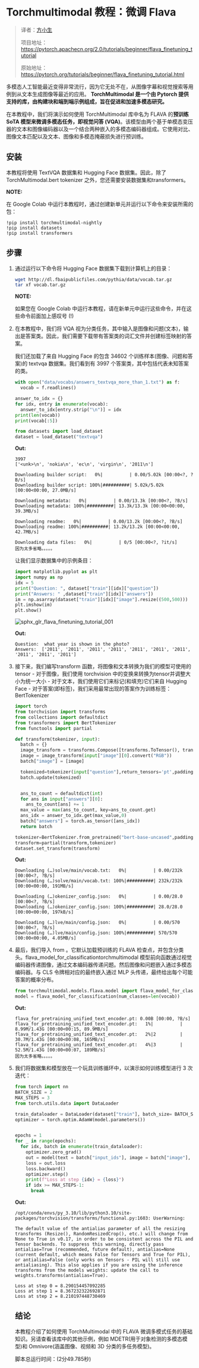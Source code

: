 # Torchmultimodal 教程：微调 Flava

> 译者：[方小生]()
>
> 项目地址：<https://pytorch.apachecn.org/2.0/tutorials/beginner/flava_finetuning_tutorial>
>
> 原始地址：<https://pytorch.org/tutorials/beginner/flava_finetuning_tutorial.html>

多模态人工智能最近变得非常流行，因为它无处不在，从图像字幕和视觉搜索等用例到从文本生成图像等最近的应用。 **TorchMultimodal 是一个由 Pytorch 提供支持的库，由构建块和端到端示例组成，旨在促进和加速多模态研究。**

 在本教程中，我们将演示如何使用 TorchMultimodal 库中名为 FLAVA 的**预训练 SoTA 模型来微调多模态任务，即视觉问答 (VQA)**。该模型由两个基于单模态变压器的文本和图像编码器以及一个结合两种嵌入的多模态编码器组成。它使用对比、图像文本匹配以及文本、图像和多模态掩蔽损失进行预训练。

##  安装

本教程将使用 TextVQA 数据集和 Hugging Face 数据集。因此，除了 TorchMultimodal.bert tokenizer 之外，您还需要安装数据集和transformers。

**NOTE:**

在 Google Colab 中运行本教程时，通过创建新单元并运行以下命令来安装所需的包：

```
!pip install torchmultimodal-nightly
!pip install datasets
!pip install transformers
```

## 步骤

1. 通过运行以下命令将 Hugging Face 数据集下载到计算机上的目录：

   ```bash
   wget http://dl.fbaipublicfiles.com/pythia/data/vocab.tar.gz
   tar xf vocab.tar.gz
   ```

   **NOTE:**

   如果您在 Google Colab 中运行本教程，请在新单元中运行这些命令，并在这些命令前面加上感叹号 (!)

2. 在本教程中，我们将 VQA 视为分类任务，其中输入是图像和问题(文本)，输出是答案类。因此，我们需要下载带有答案类的词汇文件并创建标签映射的答案。

   我们还加载了来自 Hugging Face 的包含 34602 个训练样本(图像、问题和答案)的 textvqa 数据集。我们看到有 3997 个答案类，其中包括代表未知答案的类。

   

   ```python
   with open("data/vocabs/answers_textvqa_more_than_1.txt") as f:
     vocab = f.readlines()
   
   answer_to_idx = {}
   for idx, entry in enumerate(vocab):
     answer_to_idx[entry.strip("\n")] = idx
   print(len(vocab))
   print(vocab[:5])
   
   from datasets import load_dataset
   dataset = load_dataset("textvqa")
   ```

   **Out:**

   ```
   3997
   ['<unk>\n', 'nokia\n', 'ec\n', 'virgin\n', '2011\n']
   
   Downloading builder script:   0%|          | 0.00/5.02k [00:00<?, ?B/s]
   Downloading builder script: 100%|##########| 5.02k/5.02k [00:00<00:00, 27.0MB/s]
   
   Downloading metadata:   0%|          | 0.00/13.3k [00:00<?, ?B/s]
   Downloading metadata: 100%|##########| 13.3k/13.3k [00:00<00:00, 39.3MB/s]
   
   Downloading readme:   0%|          | 0.00/13.2k [00:00<?, ?B/s]
   Downloading readme: 100%|##########| 13.2k/13.2k [00:00<00:00, 42.7MB/s]
   
   Downloading data files:   0%|          | 0/5 [00:00<?, ?it/s]
   因为太多省略。。。。。
   ```

   让我们显示数据集中的示例条目：

   ```python
   import matplotlib.pyplot as plt
   import numpy as np
   idx = 5
   print("Question: ", dataset["train"][idx]["question"])
   print("Answers: " ,dataset["train"][idx]["answers"])
   im = np.asarray(dataset["train"][idx]["image"].resize((500,500)))
   plt.imshow(im)
   plt.show()
   ```

   ![sphx_glr_flava_finetuning_tutorial_001](../../img/sphx_glr_flava_finetuning_tutorial_001.png)

   **Out:**

   ```
   Question:  what year is shown in the photo?
   Answers:  ['2011', '2011', '2011', '2011', '2011', '2011', '2011', '2011', '2011', '2011']
   ```

3. 接下来，我们编写transform 函数，将图像和文本转换为我们的模型可使用的tensor - 对于图像，我们使用 torchvision 中的变换来转换为tensor并调整大小为统一大小 - 对于文本，我们使用它们来标记(和填充)它们来自 Hugging Face - 对于答案(即标签)，我们采用最常出现的答案作为训练标签：BertTokenizer

   ```python
   import torch
   from torchvision import transforms
   from collections import defaultdict
   from transformers import BertTokenizer
   from functools import partial
   
   def transform(tokenizer, input):
     batch = {}
     image_transform = transforms.Compose([transforms.ToTensor(), transforms.Resize([224,224])])
     image = image_transform(input["image"][0].convert("RGB"))
     batch["image"] = [image]
   
     tokenized=tokenizer(input["question"],return_tensors='pt',padding="max_length",max_length=512)
     batch.update(tokenized)
   
   
     ans_to_count = defaultdict(int)
     for ans in input["answers"][0]:
       ans_to_count[ans] += 1
     max_value = max(ans_to_count, key=ans_to_count.get)
     ans_idx = answer_to_idx.get(max_value,0)
     batch["answers"] = torch.as_tensor([ans_idx])
     return batch
   
   tokenizer=BertTokenizer.from_pretrained("bert-base-uncased",padding="max_length",max_length=512)
   transform=partial(transform,tokenizer)
   dataset.set_transform(transform)
   ```

   **Out:**

   ```
   Downloading (…)solve/main/vocab.txt:   0%|          | 0.00/232k [00:00<?, ?B/s]
   Downloading (…)solve/main/vocab.txt: 100%|##########| 232k/232k [00:00<00:00, 191MB/s]
   
   Downloading (…)okenizer_config.json:   0%|          | 0.00/28.0 [00:00<?, ?B/s]
   Downloading (…)okenizer_config.json: 100%|##########| 28.0/28.0 [00:00<00:00, 197kB/s]
   
   Downloading (…)lve/main/config.json:   0%|          | 0.00/570 [00:00<?, ?B/s]
   Downloading (…)lve/main/config.json: 100%|##########| 570/570 [00:00<00:00, 4.05MB/s]
   ```

4. 最后，我们导入 from 。它默认加载预训练的 FLAVA 检查点，并包含分类头。flava_model_for_classificationtorchmultimodal 模型前向函数通过视觉编码器传递图像，通过文本编码器传递问题。然后图像和问题嵌入通过多模态编码器。与 CLS 令牌相对应的最终嵌入通过 MLP 头传递，最终给出每个可能答案的概率分布。

   ```python
   from torchmultimodal.models.flava.model import flava_model_for_classification
   model = flava_model_for_classification(num_classes=len(vocab))
   ```

   **Out:**

   ```
   flava_for_pretraining_unified_text_encoder.pt: 0.00B [00:00, ?B/s]
   flava_for_pretraining_unified_text_encoder.pt:   1%|          | 8.99M/1.43G [00:00<00:15, 89.9MB/s]
   flava_for_pretraining_unified_text_encoder.pt:   2%|2         | 30.7M/1.43G [00:00<00:08, 165MB/s]
   flava_for_pretraining_unified_text_encoder.pt:   4%|3         | 52.5M/1.43G [00:00<00:07, 189MB/s]
   因为太多省略。。。。。
   ```

5. 我们将数据集和模型放在一个玩具训练循环中，以演示如何训练模型进行 3 次迭代：

   ```python
   from torch import nn
   BATCH_SIZE = 2
   MAX_STEPS = 3
   from torch.utils.data import DataLoader
   
   train_dataloader = DataLoader(dataset["train"], batch_size= BATCH_SIZE)
   optimizer = torch.optim.AdamW(model.parameters())
   
   
   epochs = 1
   for _ in range(epochs):
     for idx, batch in enumerate(train_dataloader):
       optimizer.zero_grad()
       out = model(text = batch["input_ids"], image = batch["image"], labels = batch["answers"])
       loss = out.loss
       loss.backward()
       optimizer.step()
       print(f"Loss at step {idx} = {loss}")
       if idx >= MAX_STEPS-1:
         break
   ```

   **Out:**

   ```
   /opt/conda/envs/py_3.10/lib/python3.10/site-packages/torchvision/transforms/functional.py:1603: UserWarning:
   
   The default value of the antialias parameter of all the resizing transforms (Resize(), RandomResizedCrop(), etc.) will change from None to True in v0.17, in order to be consistent across the PIL and Tensor backends. To suppress this warning, directly pass antialias=True (recommended, future default), antialias=None (current default, which means False for Tensors and True for PIL), or antialias=False (only works on Tensors - PIL will still use antialiasing). This also applies if you are using the inference transforms from the models weights: update the call to weights.transforms(antialias=True).
   
   Loss at step 0 = 8.290154457092285
   Loss at step 1 = 8.367232322692871
   Loss at step 2 = 8.210197448730469
   ```

   ## 结论

   本教程介绍了如何使用 TorchMultimodal 中的 FLAVA 微调多模式任务的基础知识。另请查看该库中的其他示例，例如 MDETR(用于对象检测的多模态模型)和 Omnivore(涵盖图像、视频和 3D 分类的多任务模型)。

    脚本总运行时间：(2分49.785秒)




